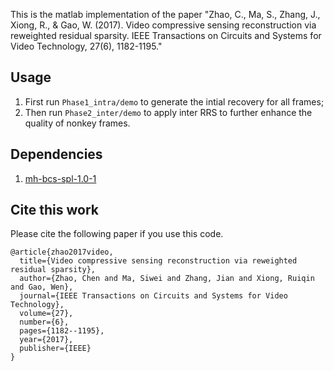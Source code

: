 
This is the matlab implementation of the paper "Zhao, C., Ma, S., Zhang, J., Xiong, R., & Gao, W. (2017). Video compressive sensing reconstruction via reweighted residual sparsity. IEEE Transactions on Circuits and Systems for Video Technology, 27(6), 1182-1195."


## Usage 
1. First run `Phase1_intra/demo` to generate the intial recovery for all frames;
2. Then run `Phase2_inter/demo` to apply inter RRS to further enhance the quality of nonkey frames.

## Dependencies
1. [mh-bcs-spl-1.0-1](https://drive.google.com/open?id=15QMtsIdGaZnMMhmG-S3ULUyNpFgT8Q9P)


## Cite this work

Please cite the following paper if you use this code. 
```
@article{zhao2017video,
  title={Video compressive sensing reconstruction via reweighted residual sparsity},
  author={Zhao, Chen and Ma, Siwei and Zhang, Jian and Xiong, Ruiqin and Gao, Wen},
  journal={IEEE Transactions on Circuits and Systems for Video Technology},
  volume={27},
  number={6},
  pages={1182--1195},
  year={2017},
  publisher={IEEE}
}
```
